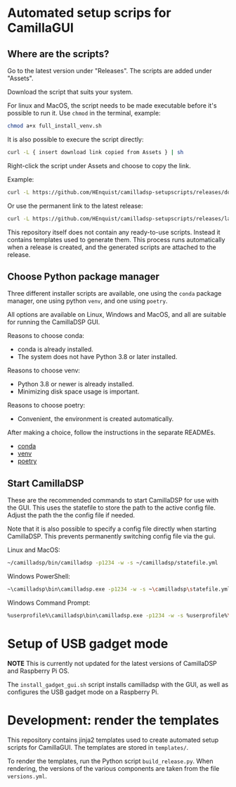 # Automated setup scrips for CamillaGUI

## Where are the scripts?
Go to the latest version under "Releases". The scripts are added under "Assets".

Download the script that suits your system.

For linux and MacOS, the script needs to be made executable before it's possible to run it.
Use `chmod` in the terminal, example:
```sh
chmod a+x full_install_venv.sh
```

It is also possible to execure the script directly:
```sh
curl -L { insert download link copied from Assets } | sh
```
Right-click the script under Assets and choose to copy the link.

Example:
```sh
curl -L https://github.com/HEnquist/camilladsp-setupscripts/releases/download/v2.0.0/full_install_venv.sh | sh
```

Or use the permanent link to the latest release:
```sh
curl -L https://github.com/HEnquist/camilladsp-setupscripts/releases/latest/download/full_install_venv.sh | sh
```

This repository itself does not contain any ready-to-use scripts.
Instead it contains templates used to generate them.
This process runs automatically when a release is created,
and the generated scripts are attached to the release.


## Choose Python package manager
Three different installer scripts are available,
one using the `conda` package manager, one using python `venv`, and one using `poetry`.

All options are available on Linux, Windows and MacOS,
and all are suitable for running the CamillaDSP GUI.

Reasons to choose conda:
- conda is already installed.
- The system does not have Python 3.8 or later installed.

Reasons to choose venv:
- Python 3.8 or newer is already installed.
- Minimizing disk space usage is important.

Reasons to choose poetry:
- Convenient, the environment is created automatically.

After making a choice, follow the instructions in the separate READMEs.
- [conda](README_conda.md)
- [venv](README_venv.md)
- [poetry](README_poetry.md)


## Start CamillaDSP
These are the recommended commands to start CamillaDSP for use with the GUI.
This uses the statefile to store the path to the active config file.
Adjust the path the the config file if needed.

Note that it is also possible to specify a config file directly when starting CamillaDSP.
This prevents permanently switching config file via the gui.

Linux and MacOS:
```sh
~/camilladsp/bin/camilladsp -p1234 -w -s ~/camilladsp/statefile.yml
```

Windows PowerShell:
```sh
~\camilladsp\bin\camilladsp.exe -p1234 -w -s ~\camilladsp\statefile.yml
```

Windows Command Prompt:
```sh
%userprofile%\camilladsp\bin\camilladsp.exe -p1234 -w -s %userprofile%\camilladsp\statefile.yml
```

# Setup of USB gadget mode
**NOTE** This is currently not updated for the latest versions of CamillaDSP and Raspberry Pi OS.

The `install_gadget_gui.sh` script installs camilladsp with the GUI,
as well as configures the USB gadget mode on a Raspberry Pi.

# Development: render the templates
This repository contains jinja2 templates used to create automated setup scripts for CamillaGUI.
The templates are stored in `templates/`.

To render the templates, run the Python script `build_release.py`.
When rendering, the versions of the various components are taken from the file `versions.yml`.
